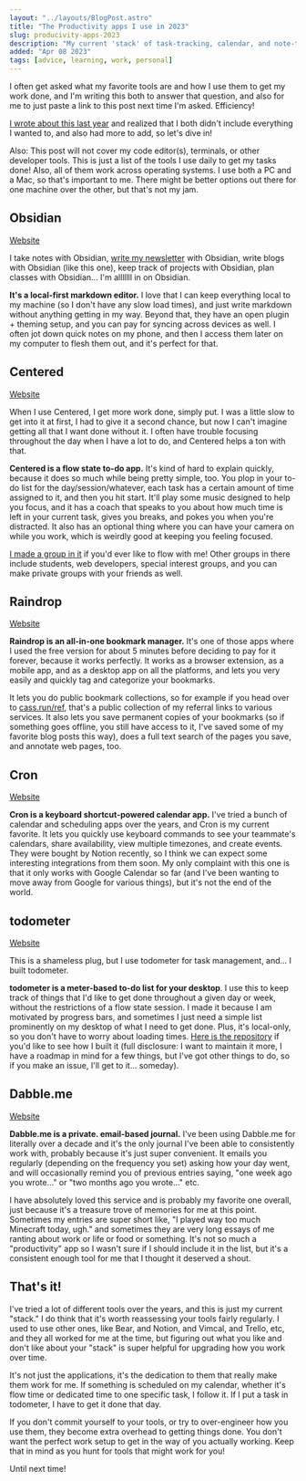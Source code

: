 ```yaml
---
layout: "../layouts/BlogPost.astro"
title: "The Productivity apps I use in 2023"
slug: producivity-apps-2023
description: "My current 'stack' of task-tracking, calendar, and note-taking apps"
added: "Apr 08 2023"
tags: [advice, learning, work, personal]
---
```


I often get asked what my favorite tools are and how I use them to get my work done, and I'm writing this both to answer that question, and also for me to just paste a link to this post next time I'm asked. Efficiency!

[I wrote about this last year](https://dev.to/cassidoo/the-productivity-apps-i-use-in-2022-ea6) and realized that I both didn't include everything I wanted to, and also had more to add, so let's dive in!

Also: This post will not cover my code editor(s), terminals, or other developer tools. This is just a list of the tools I use daily to get my tasks done! Also, all of them work across operating systems. I use both a PC and a Mac, so that's important to me. There might be better options out there for one machine over the other, but that's not my jam.

## Obsidian

[Website](https://obsidian.md/)

I take notes with Obsidian, [write my newsletter](https://cassidoo.co/newsletter/) with Obsidian, write blogs with Obsidian (like this one), keep track of projects with Obsidian, plan classes with Obsidian... I'm alllllll in on Obsidian.

**It's a local-first markdown editor.** I love that I can keep everything local to my machine (so I don't have any slow load times), and just write markdown without anything getting in my way. Beyond that, they have an open plugin + theming setup, and you can pay for syncing across devices as well. I often jot down quick notes on my phone, and then I access them later on my computer to flesh them out, and it's perfect for that.

## Centered

[Website](https://www.centered.app/)

When I use Centered, I get more work done, simply put. I was a little slow to get into it at first, I had to give it a second chance, but now I can't imagine getting all that I want done without it. I often have trouble focusing throughout the day when I have a lot to do, and Centered helps a ton with that.

**Centered is a flow state to-do app.** It's kind of hard to explain quickly, because it does so much while being pretty simple, too. You plop in your to-do list for the day/session/whatever, each task has a certain amount of time assigned to it, and then you hit start. It'll play some music designed to help you focus, and it has a coach that speaks to you about how much time is left in your current task, gives you breaks, and pokes you when you're distracted. It also has an optional thing where you can have your camera on while you work, which is weirdly good at keeping you feeling focused.

[I made a group in it](https://www.centered.app/g/freakin-nerds) if you'd ever like to flow with me! Other groups in there include students, web developers, special interest groups, and you can make private groups with your friends as well.

## Raindrop

[Website](https://raindrop.io/)

**Raindrop is an all-in-one bookmark manager.** It's one of those apps where I used the free version for about 5 minutes before deciding to pay for it forever, because it works perfectly. It works as a browser extension, as a mobile app, and as a desktop app on all the platforms, and lets you very easily and quickly tag and categorize your bookmarks.

It lets you do public bookmark collections, so for example if you head over to [cass.run/ref](https://cass.run/ref), that's a public collection of my referral links to various services. It also lets you save permanent copies of your bookmarks (so if something goes offline, you still have access to it, I've saved some of my favorite blog posts this way), does a full text search of the pages you save, and annotate web pages, too.

## Cron

[Website](https://cron.com/)

**Cron is a keyboard shortcut-powered calendar app.** I've tried a bunch of calendar and scheduling apps over the years, and Cron is my current favorite. It lets you quickly use keyboard commands to see your teammate's calendars, share availability, view multiple timezones, and create events. They were bought by Notion recently, so I think we can expect some interesting integrations from them soon. My only complaint with this one is that it only works with Google Calendar so far (and I've been wanting to move away from Google for various things), but it's not the end of the world.

## todometer

[Website](http://cass.run/todometer)

This is a shameless plug, but I use todometer for task management, and... I built todometer.

**todometer is a meter-based to-do list for your desktop**. I use this to keep track of things that I'd like to get done throughout a given day or week, without the restrictions of a flow state session. I made it because I am motivated by progress bars, and sometimes I just need a simple list prominently on my desktop of what I need to get done. Plus, it's local-only, so you don't have to worry about loading times. [Here is the repository](https://github.com/cassidoo/todometer) if you'd like to see how I built it (full disclosure: I want to maintain it more, I have a roadmap in mind for a few things, but I've got other things to do, so if you make an issue, I'll get to it... someday).

## Dabble.me

[Website](https://dabble.me/)

**Dabble.me is a private. email-based journal.** I've been using Dabble.me for literally over a decade and it's the only journal I've been able to consistently work with, probably because it's just super convenient. It emails you regularly (depending on the frequency you set) asking how your day went, and will occasionally remind you of previous entries saying, "one week ago you wrote..." or "two months ago you wrote..." etc.

I have absolutely loved this service and is probably my favorite one overall, just because it's a treasure trove of memories for me at this point. Sometimes my entries are super short like, "I played way too much Minecraft today, ugh." and sometimes they are very long essays of me ranting about work or life or food or something. It's not so much a "productivity" app so I wasn't sure if I should include it in the list, but it's a consistent enough tool for me that I thought it deserved a shout.

## That's it!

I've tried a lot of different tools over the years, and this is just my current "stack." I do think that it's worth reassessing your tools fairly regularly. I used to use other ones, like Bear, and Notion, and Vimcal, and Trello, etc, and they all worked for me at the time, but figuring out what you like and don't like about your "stack" is super helpful for upgrading how you work over time.

It's not just the applications, it's the dedication to them that really make them work for me. If something is scheduled on my calendar, whether it's flow time or dedicated time to one specific task, I follow it. If I put a task in todometer, I have to get it done that day.

If you don't commit yourself to your tools, or try to over-engineer how you use them, they become extra overhead to getting things done. You don't want the perfect work setup to get in the way of you actually working. Keep that in mind as you hunt for tools that might work for you!

Until next time!
